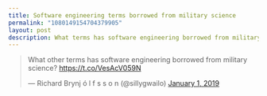 ```yaml
---
title: Software engineering terms borrowed from military science
permalink: "1080149154704379905"
layout: post
description: What terms has software engineering borrowed from military science?
---
```


<blockquote class="twitter-tweet"><p lang="en" dir="ltr">What other terms has software engineering borrowed from military science? <a href="https://t.co/VesAcV059N">https://t.co/VesAcV059N</a></p>&mdash; Richard Brynj ó l f s s o n (@sillygwailo) <a href="https://twitter.com/sillygwailo/status/1080149154704379905?ref_src=twsrc%5Etfw">January 1, 2019</a></blockquote> <script async src="https://platform.twitter.com/widgets.js" charset="utf-8"></script>